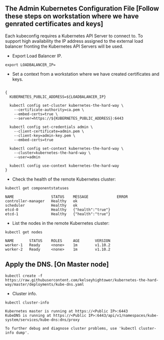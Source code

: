 ## The Admin Kubernetes Configuration File [Follow these steps on workstation where we have genrated certificates and keys]

Each kubeconfig requires a Kubernetes API Server to connect to. To support high availability the IP address assigned to the external load balancer fronting the Kubernetes API Servers will be used.

- Export Load Balancer IP.

```command
export LOADBALANCER_IP=
```

- Set a context from a workstation where we have created certificates and keys.

```command

{
  KUBERNETES_PUBLIC_ADDRESS=${LOADBALANCER_IP}

  kubectl config set-cluster kubernetes-the-hard-way \
    --certificate-authority=ca.pem \
    --embed-certs=true \
    --server=https://${KUBERNETES_PUBLIC_ADDRESS}:6443

  kubectl config set-credentials admin \
    --client-certificate=admin.pem \
    --client-key=admin-key.pem \
    --embed-certs=true

  kubectl config set-context kubernetes-the-hard-way \
    --cluster=kubernetes-the-hard-way \
    --user=admin

  kubectl config use-context kubernetes-the-hard-way
}
```

- Check the health of the remote Kubernetes cluster:

```command
kubectl get componentstatuses
```
```
NAME                 STATUS    MESSAGE             ERROR
controller-manager   Healthy   ok
scheduler            Healthy   ok
etcd-0               Healthy   {"health":"true"}
etcd-1               Healthy   {"health":"true"}
```

- List the nodes in the remote Kubernetes cluster:

```command
kubectl get nodes
```
```
NAME       STATUS    ROLES     AGE       VERSION
worker-1   Ready     <none>    1m        v1.10.2
worker-2   Ready     <none>    1m        v1.10.2
```



## Apply the DNS. [On Master node]

```command
kubectl create -f https://raw.githubusercontent.com/kelseyhightower/kubernetes-the-hard-way/master/deployments/kube-dns.yaml
```


- Cluster info.

```command
kubectl cluster-info
```
```
Kubernetes master is running at https://<Public IP>:6443
KubeDNS is running at https://<Public IP>:6443/api/v1/namespaces/kube-system/services/kube-dns:dns/proxy

To further debug and diagnose cluster problems, use 'kubectl cluster-info dump'.
```
